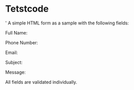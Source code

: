 # Tetstcode
' A simple HTML form as a sample with the following fields:

Full Name:

Phone Number:

Email:

Subject:

Message:

All fields are validated individually.

